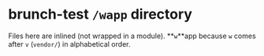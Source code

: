 # brunch-test `/wapp` directory

Files here are inlined (not wrapped in a module).  **`w`**app because `w`
comes after `v` (`vendor/`) in alphabetical order.
